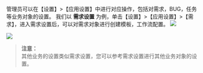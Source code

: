 管理员可以在【设置】>【应用设置】中进行对应操作，包括对需求，BUG，任务等业务对象的设置。
我们以 **需求设置** 为例，单击【设置】>【应用设置】>【需求】，进入需求设置后，可以对需求对象进行创建模板，工作流配置。
![](//mc.qcloudimg.com/static/img/10da3717c249d0746540c706df284a43/image.jpg)


![](//mc.qcloudimg.com/static/img/c189d6750c6e442f18135b36e1b5087f/image.jpg)


> **注意：**   
> 其他业务的设置类似需求设置，您可以参考需求设置进行其他业务对象的设置。
